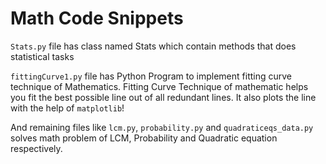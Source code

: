 # Math Code Snippets

`Stats.py` file has class named Stats which contain methods that does statistical tasks

`fittingCurve1.py` file has Python Program to implement fitting curve technique of Mathematics. Fitting Curve Technique of mathematic helps you fit the best possible line out of all redundant lines.
It also plots the line with the help of `matplotlib`! 

And remaining files like `lcm.py`,  `probability.py` and `quadraticeqs_data.py` solves math problem of LCM, Probability and Quadratic equation respectively.   
